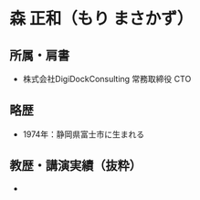 # 森 正和（もり まさかず）

## 所属・肩書

- 株式会社DigiDockConsulting 常務取締役 CTO

## 略歴

- 1974年：静岡県富士市に生まれる

## 教歴・講演実績（抜粋）

- 

